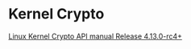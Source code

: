 # Kernel Crypto

[Linux Kernel Crypto API manual Release 4.13.0-rc4+](https://mchehab.fedorapeople.org/kernel_docs_latex/crypto-api.pdf)
